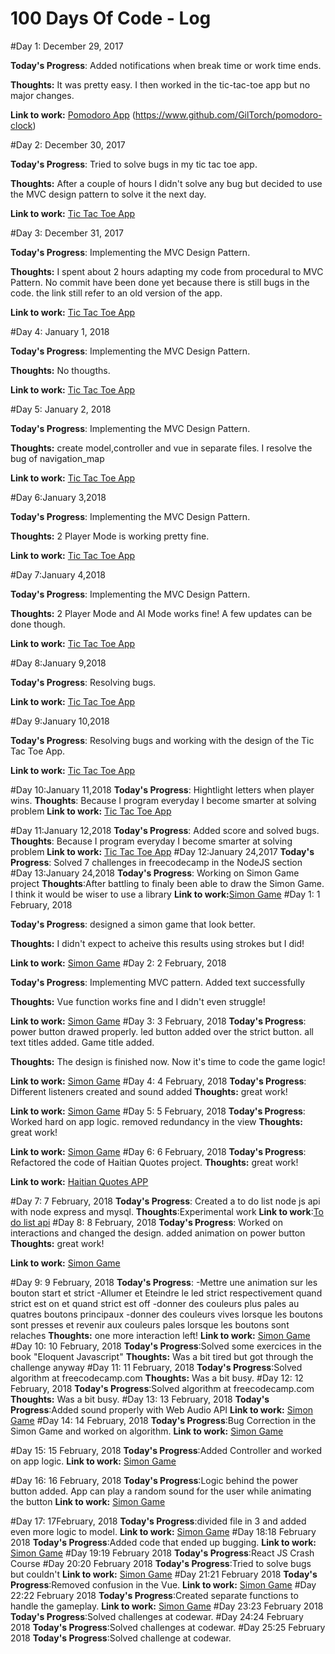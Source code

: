 # 100 Days Of Code - Log

#Day 1: December 29, 2017

**Today's Progress**: Added notifications when break time or work time ends.

**Thoughts:** It was pretty easy. I then worked in the tic-tac-toe app but no major changes.

**Link to work:**  [Pomodoro  App](https://codepen.io/BlessedCamper/pen/KXwYNY?editors=0010)
                                  (https://www.github.com/GilTorch/pomodoro-clock)

#Day 2: December 30, 2017

**Today's Progress**: Tried to solve bugs in my tic tac toe app.

**Thoughts:** After a couple of hours I didn't solve any bug but decided to use the MVC design pattern to solve it the next day.

**Link to work:** [Tic Tac Toe App](http://www.github.com/GilTorch/tic-tac-toe)


#Day 3: December 31, 2017

**Today's Progress**: Implementing the MVC Design Pattern.

**Thoughts:** I spent about 2 hours adapting my code from procedural to MVC Pattern. No commit have been done yet because there is still bugs in the code. the link still refer to an old version of the app.

**Link to work:** [Tic Tac Toe App](http://www.github.com/GilTorch/tic-tac-toe)

#Day 4: January 1, 2018

**Today's Progress**: Implementing the MVC Design Pattern.

**Thoughts:** No thougths.

**Link to work:** [Tic Tac Toe App](http://www.github.com/GilTorch/tic-tac-toe)

#Day 5: January 2, 2018

**Today's Progress**: Implementing the MVC Design Pattern.

**Thoughts:** create model,controller and vue in separate files. I resolve the bug of navigation_map

**Link to work:** [Tic Tac Toe App](http://www.github.com/GilTorch/tic-tac-toe)

#Day 6:January 3,2018

**Today's Progress**: Implementing the MVC Design Pattern.

**Thoughts:** 2 Player Mode is working pretty fine.

**Link to work:** [Tic Tac Toe App](http://www.github.com/GilTorch/tic-tac-toe)

#Day 7:January 4,2018

**Today's Progress**: Implementing the MVC Design Pattern.

**Thoughts:** 2 Player Mode and AI Mode works fine! A few updates can be done though.

**Link to work:** [Tic Tac Toe App](http://www.github.com/GilTorch/tic-tac-toe)

#Day 8:January 9,2018

**Today's Progress**: Resolving bugs.

**Link to work:** [Tic Tac Toe App](http://www.github.com/GilTorch/tic-tac-toe)

#Day 9:January 10,2018

**Today's Progress**: Resolving bugs and working with the design of the Tic Tac Toe App.

**Link to work:** [Tic Tac Toe App](http://www.github.com/GilTorch/tic-tac-toe)

#Day 10:January 11,2018
**Today's Progress**: Hightlight letters when player wins.
**Thoughts**: Because I program everyday I become smarter at solving problem
**Link to work:** [Tic Tac Toe App](http://www.github.com/GilTorch/tic-tac-toe)

#Day 11:January 12,2018
**Today's Progress**: Added score and solved bugs.
**Thoughts**: Because I program everyday I become smarter at solving problem
**Link to work:** [Tic Tac Toe App](http://www.github.com/GilTorch/tic-tac-toe)
#Day 12:January 24,2017
**Today's Progress**: Solved 7 challenges in freecodecamp in the NodeJS section
#Day 13:January 24,2018
**Today's Progress**: Working on Simon Game project
**Thoughts**:After battling to finaly been able to draw the Simon Game. I think it would be wiser to use a library
**Link to work:**[Simon Game](https://www.github.com/GilTorch/simon-game)
#Day 1: 1 February, 2018

**Today's Progress**: designed a simon game that look better.

**Thoughts:** I didn't expect to acheive this results using strokes but I did!

**Link to work:**  [Simon Game](https://www.github.com/GilTorch/simon-game)
#Day 2: 2 February, 2018

**Today's Progress**: Implementing MVC pattern. Added text successfully

**Thoughts:** Vue function works fine and I didn't even struggle!

**Link to work:**  [Simon Game](https://www.github.com/GilTorch/simon-game)
#Day 3: 3 February, 2018
**Today's Progress**: power button drawed properly. led button added over the strict button.
all text titles added. Game title added.

**Thoughts:** The design is finished now. Now it's time to code the game logic!

**Link to work:**  [Simon Game](https://www.github.com/GilTorch/simon-game)
#Day 4: 4 February, 2018
**Today's Progress**: Different listeners created and sound added
**Thoughts:** great work!

**Link to work:**  [Simon Game](https://www.github.com/GilTorch/simon-game)
#Day 5: 5 February, 2018
**Today's Progress**: Worked hard on app logic. removed redundancy in the view
**Thoughts:** great work!

**Link to work:**  [Simon Game](https://www.github.com/GilTorch/simon-game)
#Day 6: 6 February, 2018
**Today's Progress**: Refactored the code of Haitian Quotes project.
**Thoughts:** great work!

**Link to work:**  [Haitian Quotes APP](https://www.github.com/GilTorch/haitian-quotes)

#Day 7: 7 February, 2018
**Today's Progress**: Created a to do list node js api with node express and mysql.
**Thoughts**:Experimental work
**Link to work**:[To do list api](https://github.com/GilTorch/to-do-list-app-with-my-sql.git)
#Day 8: 8 February, 2018
**Today's Progress**: Worked on interactions and changed the design. added animation on power button
**Thoughts:** great work!

**Link to work:**  [Simon Game](https://www.github.com/GilTorch/simon-game)

#Day 9: 9 February, 2018
**Today's Progress**: -Mettre une animation sur les bouton start et strict
  -Allumer et Eteindre le led strict respectivement quand
	strict est on et quand strict est off
  -donner des couleurs plus pales au quatres boutons principaux
  -donner des couleurs vives lorsque les boutons sont presses 
	et revenir aux couleurs pales lorsque les boutons sont relaches
**Thoughts:** one more interaction left!
**Link to work:**  [Simon Game](https://www.github.com/GilTorch/simon-game)
#Day 10: 10 February, 2018
**Today's Progress**:Solved some exercices in the book "Eloquent Javascript"
**Thoughts:** Was a bit tired but got through the challenge anyway
#Day 11: 11 February, 2018
**Today's Progress**:Solved algorithm at freecodecamp.com
**Thoughts:** Was a bit busy.
#Day 12: 12 February, 2018
**Today's Progress**:Solved algorithm at freecodecamp.com
**Thoughts:** Was a bit busy.
#Day 13: 13 February, 2018
**Today's Progress**:Added sound properly with Web Audio API
**Link to work:**  [Simon Game](https://www.github.com/GilTorch/simon-game)
#Day 14: 14 February, 2018
**Today's Progress**:Bug Correction in the Simon Game and worked on algorithm.
**Link to work:**  [Simon Game](https://www.github.com/GilTorch/simon-game)

#Day 15: 15 February, 2018
**Today's Progress**:Added Controller and worked on app logic.
**Link to work:**  [Simon Game](https://www.github.com/GilTorch/simon-game)

#Day 16: 16 February, 2018
**Today's Progress**:Logic behind the power button added. App can play a random sound for the user while animating the button
**Link to work:**  [Simon Game](https://www.github.com/GilTorch/simon-game)

#Day 17: 17February, 2018
**Today's Progress**:divided file in 3 and added even more logic to model.
**Link to work:**  [Simon Game](https://www.github.com/GilTorch/simon-game)
#Day 18:18 February 2018
**Today's Progress**:Added code that ended up bugging.
**Link to work:**  [Simon Game](https://www.github.com/GilTorch/simon-game)
#Day 19:19 February 2018
**Today's Progress**:React JS Crash Course
#Day 20:20 February 2018
**Today's Progress**:Tried to solve bugs but couldn't
**Link to work:**  [Simon Game](https://www.github.com/GilTorch/simon-game)
#Day 21:21 February 2018
**Today's Progress**:Removed confusion in the Vue.
**Link to work:**  [Simon Game](https://www.github.com/GilTorch/simon-game)
#Day 22:22 February 2018
**Today's Progress**:Created separate functions to handle the gameplay.
**Link to work:**  [Simon Game](https://www.github.com/GilTorch/simon-game)
#Day 23:23 February 2018
**Today's Progress**:Solved challenges at codewar.
#Day 24:24 February 2018
**Today's Progress**:Solved challenges at codewar.
#Day 25:25 February 2018
**Today's Progress**:Solved challenge at codewar.